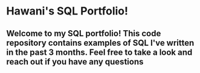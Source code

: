 


# Hawani's SQL Portfolio!
## Welcome to my SQL portfolio! This code repository contains examples of SQL I've written in the past 3 months. Feel free to take a look and reach out if you have any questions
